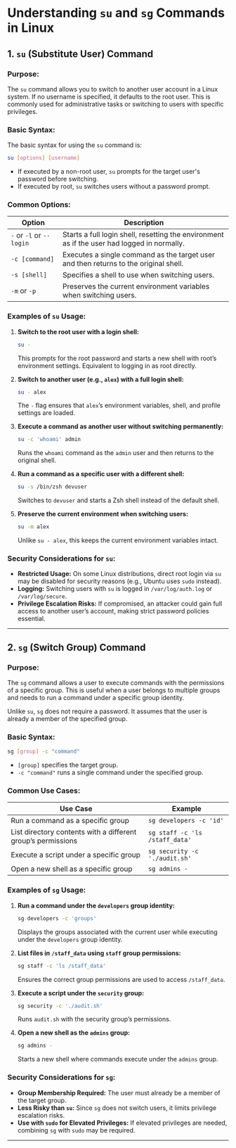 # **Understanding `su` and `sg` Commands in Linux**  

## **1. `su` (Substitute User) Command**  

### **Purpose:**  
The `su` command allows you to switch to another user account in a Linux system. If no username is specified, it defaults to the root user. This is commonly used for administrative tasks or switching to users with specific privileges.  

### **Basic Syntax:**  
The basic syntax for using the `su` command is:

```bash
su [options] [username]

```
- If executed by a non-root user, `su` prompts for the target user's password before switching.
- If executed by root, `su` switches users without a password prompt.

### **Common Options:**

| **Option** | **Description** |
|------------|-----------------|
| `-` or `-l` or `--login` | Starts a full login shell, resetting the environment as if the user had logged in normally. |
| `-c [command]` | Executes a single command as the target user and then returns to the original shell. |
| `-s [shell]` | Specifies a shell to use when switching users. |
| `-m` or `-p` | Preserves the current environment variables when switching users. |

### **Examples of `su` Usage:**

1. **Switch to the root user with a login shell:**
   ```bash
   su -
   ```
   This prompts for the root password and starts a new shell with root’s environment settings. Equivalent to logging in as root directly.

2. **Switch to another user (e.g., `alex`) with a full login shell:**
   ```bash
   su - alex
   ```
   The `-` flag ensures that `alex`’s environment variables, shell, and profile settings are loaded.

3. **Execute a command as another user without switching permanently:**
   ```bash
   su -c 'whoami' admin
   ```
   Runs the `whoami` command as the `admin` user and then returns to the original shell.

4. **Run a command as a specific user with a different shell:**
   ```bash
   su -s /bin/zsh devuser
   ```
   Switches to `devuser` and starts a Zsh shell instead of the default shell.

5. **Preserve the current environment when switching users:**
   ```bash
   su -m alex
   ```
   Unlike `su - alex`, this keeps the current environment variables intact.

### **Security Considerations for `su`:**
- **Restricted Usage:** On some Linux distributions, direct root login via `su` may be disabled for security reasons (e.g., Ubuntu uses `sudo` instead).
- **Logging:** Switching users with `su` is logged in `/var/log/auth.log` or `/var/log/secure`.
- **Privilege Escalation Risks:** If compromised, an attacker could gain full access to another user’s account, making strict password policies essential.

---

## **2. `sg` (Switch Group) Command**  

### **Purpose:**  
The `sg` command allows a user to execute commands with the permissions of a specific group. This is useful when a user belongs to multiple groups and needs to run a command under a specific group identity.  

Unlike `su`, `sg` does not require a password. It assumes that the user is already a member of the specified group.  

### **Basic Syntax:**  
```bash
sg [group] -c "command"
```
- `[group]` specifies the target group.
- `-c "command"` runs a single command under the specified group.

### **Common Use Cases:**

| **Use Case** | **Example** |
|--------------|-------------|
| Run a command as a specific group | `sg developers -c 'id'` |
| List directory contents with a different group’s permissions | `sg staff -c 'ls /staff_data'` |
| Execute a script under a specific group | `sg security -c './audit.sh'` |
| Open a new shell as a specific group | `sg admins -` |

### **Examples of `sg` Usage:**

1. **Run a command under the `developers` group identity:**
   ```bash
   sg developers -c 'groups'
   ```
   Displays the groups associated with the current user while executing under the `developers` group identity.

2. **List files in `/staff_data` using `staff` group permissions:**
   ```bash
   sg staff -c 'ls /staff_data'
   ```
   Ensures the correct group permissions are used to access `/staff_data`.

3. **Execute a script under the `security` group:**
   ```bash
   sg security -c './audit.sh'
   ```
   Runs `audit.sh` with the security group’s permissions.

4. **Open a new shell as the `admins` group:**
   ```bash
   sg admins -
   ```
   Starts a new shell where commands execute under the `admins` group.

### **Security Considerations for `sg`:**
- **Group Membership Required:** The user must already be a member of the target group.
- **Less Risky than `su`:** Since `sg` does not switch users, it limits privilege escalation risks.
- **Use with `sudo` for Elevated Privileges:** If elevated privileges are needed, combining `sg` with `sudo` may be required.

---
